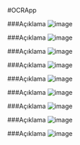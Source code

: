 #OCRApp

###Açıklama
![image](https://github.com/berkedursunoglu/OCRApp/blob/master/ocrapp/ss1.png?)

###Açıklama
![image](https://github.com/berkedursunoglu/OCRApp/blob/master/ocrapp/ss2.png?)

###Açıklama
![image](https://github.com/berkedursunoglu/OCRApp/blob/master/ocrapp/ss3.png?)

###Açıklama
![image](https://github.com/berkedursunoglu/OCRApp/blob/master/ocrapp/ss4.png?)

###Açıklama
![image](https://github.com/berkedursunoglu/OCRApp/blob/master/ocrapp/ss5.png?)

###Açıklama
![image](https://github.com/berkedursunoglu/OCRApp/blob/master/ocrapp/ss6.png?)

###Açıklama
![image](https://github.com/berkedursunoglu/OCRApp/blob/master/ocrapp/ss7.png?)

###Açıklama
![image](https://github.com/berkedursunoglu/OCRApp/blob/master/ocrapp/ss8.png?)

###Açıklama
![image](https://github.com/berkedursunoglu/OCRApp/blob/master/ocrapp/ss9.png?)



